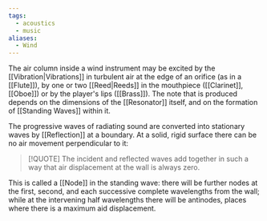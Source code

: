 ```yaml
---
tags:
  - acoustics
  - music
aliases:
  - Wind
---
```

The air column inside a wind instrument may be excited by the [[Vibration|Vibrations]] in turbulent air at the edge of an orifice (as in a [[Flute]]), by one or two [[Reed|Reeds]] in the mouthpiece ([[Clarinet]], [[Oboe]]) or by the player's lips ([[Brass]]). The note that is produced depends on the dimensions of the [[Resonator]] itself, and on the formation of [[Standing Waves]] within it. 

The progressive waves of radiating sound are converted into stationary waves by [[Reflection]] at a boundary. At a solid, rigid surface there can be no air movement perpendicular to it: 

> [!QUOTE] The incident and reflected waves add together in such a way that air displacement at the wall is always zero. 

This is called a [[Node]] in the standing wave: there will be further nodes at the first, second, and each successive complete wavelengths from the wall; while at the intervening half wavelengths there will be antinodes, places where there is a maximum aid displacement. 